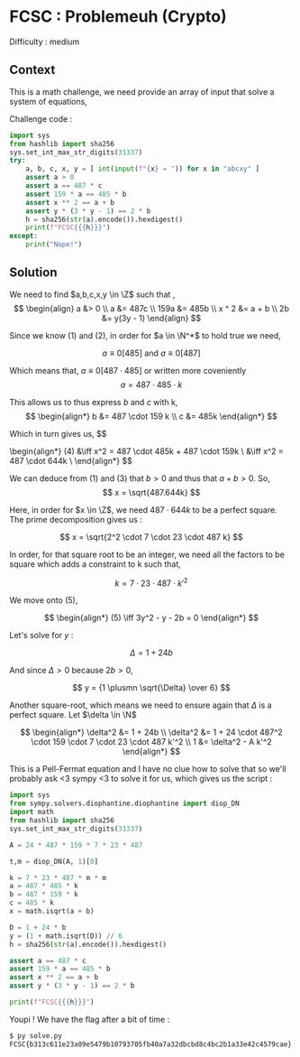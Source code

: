 # FCSC : Problemeuh (Crypto)

Difficulty : medium

## Context


This is a math challenge, we need provide an array of input that solve a system of equations,

Challenge code :
```py
import sys
from hashlib import sha256
sys.set_int_max_str_digits(31337)
try:
    a, b, c, x, y = [ int(input(f"{x} = ")) for x in "abcxy" ]
    assert a > 0
    assert a == 487 * c
    assert 159 * a == 485 * b
    assert x ** 2 == a + b
    assert y * (3 * y - 1) == 2 * b
    h = sha256(str(a).encode()).hexdigest()
    print(f"FCSC{{{h}}}")
except:
    print("Nope!")
```

## Solution

We need to find  $a,b,c,x,y  \in \Z$ such that ,
$$
\begin{align}
a &> 0 \\
a &= 487c \\
159a &= 485b \\
x ^ 2 &= a + b \\
2b &= y(3y - 1)
\end{align}
$$

Since we know $(1)$ and $(2)$, in order for $a \in \N^*$ to hold true we need,

$$
a \equiv 0 [485] \text{ and } a \equiv 0[487]
$$

Which means that, $a \equiv 0 [487 \cdot 485]$ or written more coveniently
$$
a = 487 \cdot 485\cdot k
$$

This allows us to thus express $b$ and $c$ with k,
$$
\begin{align*}
b &= 487 \cdot 159 k \\
c &= 485k
\end{align*}
$$

Which in turn gives us,
$$

\begin{align*}
(4) &\iff x^2 = 487 \cdot 485k + 487 \cdot 159k \\
    &\iff x^2 = 487 \cdot 644k \\
\end{align*}
$$

We can deduce from $(1)$ and $(3)$ that $b > 0$ and thus that $a + b > 0$. So,
$$
x = \sqrt{487.644k}
$$

Here, in order for $x \in \Z$, we need $487 \cdot 644k$ to be a perfect square. The prime decomposition gives us :

$$
x = \sqrt{2^2 \cdot 7 \cdot 23 \cdot 487 k}
$$

In order, for that square root to be an integer, we need all the factors to be square which adds a constraint to k such that,

$$
k = 7 \cdot 23 \cdot 487 \cdot k'^2
$$

We move onto (5),

$$
\begin{align*}
(5) \iff 3y^2 - y - 2b = 0  
\end{align*}
$$

Let's solve for $y$ :

$$
\Delta = 1 + 24b
$$

And since $\Delta > 0$ because $2b > 0$,

$$
y = {1 \plusmn \sqrt{\Delta} \over 6}
$$

Another square-root, which means we need to ensure again that $\Delta$ is a perfect square. Let $\delta \in \N$

$$
\begin{align*}
\delta^2 &= 1 + 24b \\
\delta^2 &= 1 + 24 \cdot 487^2 \cdot 159 \cdot 7 \cdot 23 \cdot 487 k'^2 \\
1 &= \delta^2 - A k'^2
\end{align*}
$$

This is a Pell-Fermat equation and I have no clue how to solve that so we'll probably ask <3 sympy <3 to solve it for us, which gives us the script :

```py
import sys
from sympy.solvers.diophantine.diophantine import diop_DN
import math
from hashlib import sha256
sys.set_int_max_str_digits(31337)

A = 24 * 487 * 159 * 7 * 23 * 487

t,m = diop_DN(A, 1)[0]

k = 7 * 23 * 487 * m * m
a = 487 * 485 * k
b = 487 * 159 * k
c = 485 * k
x = math.isqrt(a + b)

D = 1 + 24 * b
y = (1 + math.isqrt(D)) // 6
h = sha256(str(a).encode()).hexdigest()

assert a == 487 * c
assert 159 * a == 485 * b
assert x ** 2 == a + b
assert y * (3 * y - 1) == 2 * b

print(f"FCSC{{{h}}}")

```

Youpi ! We have the flag after a bit of time :

```txt
$ py solve.py
FCSC{b313c611e23a09e5479b10793705fb40a7a32dbcbd8c4bc2b1a33e42c4579cae}
```